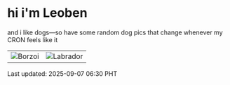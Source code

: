 # hi i'm Leoben

and i like dogs—so have some random dog pics that change whenever my CRON feels like it

|  |  |
|--------|----------|
| ![Borzoi](https://random-dog-vercel.vercel.app/api/random-borzoi?v=1757197857) | ![Labrador](https://random-dog-vercel.vercel.app/api/random-labrador?v=1757197857) |

Last updated: 2025-09-07 06:30 PHT

